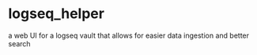 # logseq_helper
a web UI for a logseq vault that allows for easier data ingestion and better search
